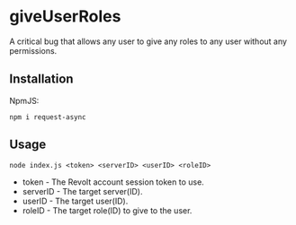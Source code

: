 # giveUserRoles
A critical bug that allows any user to give any roles to any user without any permissions.

## Installation
NpmJS:
```
npm i request-async
```

## Usage
```
node index.js <token> <serverID> <userID> <roleID>
```

- token - The Revolt account session token to use.
- serverID - The target server(ID).
- userID - The target user(ID).
- roleID - The target role(ID) to give to the user.